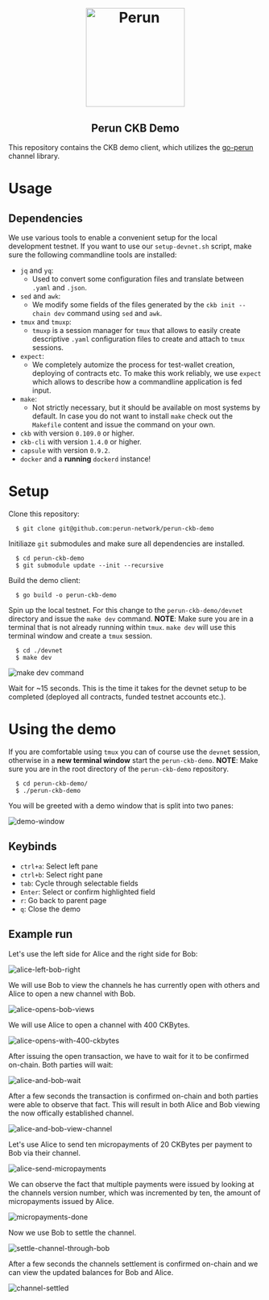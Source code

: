 <h1 align="center"><br>
    <a href="https://perun.network/"><img src=".assets/go-perun.png" alt="Perun" width="196"></a>
<br></h1>

<h2 align="center">Perun CKB Demo</h2>

This repository contains the CKB demo client, which utilizes the [go-perun](https://github.com/perun-network/go-perun) channel library.

# Usage

## Dependencies

We use various tools to enable a convenient setup for the local development testnet. If you want to use our `setup-devnet.sh` script, make sure the following commandline tools are installed:
* `jq` and `yq`:
  - Used to convert some configuration files and translate between `.yaml` and `.json`.
* `sed` and `awk`:
  - We modify some fields of the files generated by the `ckb init --chain dev` command using `sed` and `awk`.
* `tmux` and `tmuxp`:
  - `tmuxp` is a session manager for `tmux` that allows to easily create descriptive `.yaml` configuration files to create and attach to `tmux` sessions.
* `expect`:
  - We completely automize the process for test-wallet creation, deploying of contracts etc. To make this work reliably, we use `expect` which allows to describe how a commandline application is fed input.
* `make`:
  - Not strictly necessary, but it should be available on most systems by default. In case you do not want to install `make` check out the `Makefile` content and issue the command on your own.
* `ckb` with version `0.109.0` or higher.
* `ckb-cli` with version `1.4.0` or higher.
* `capsule` with version `0.9.2`.
* `docker` and a **running** `dockerd` instance!

# Setup

Clone this repository:

```
  $ git clone git@github.com:perun-network/perun-ckb-demo
```

Initiliaze `git` submodules and make sure all dependencies are installed.

```
  $ cd perun-ckb-demo
  $ git submodule update --init --recursive
```

Build the demo client:

```
  $ go build -o perun-ckb-demo
```

Spin up the local testnet. For this change to the `perun-ckb-demo/devnet` directory and issue the `make dev` command.
**NOTE**: Make sure you are in a terminal that is not already running within `tmux`. `make dev` will use this terminal window and create a `tmux` session.

```
  $ cd ./devnet
  $ make dev
```

![`make dev` command](./.assets/make_dev_cmd.png)

Wait for ~15 seconds. This is the time it takes for the devnet setup to be completed (deployed all contracts, funded testnet accounts etc.).

# Using the demo

If you are comfortable using `tmux` you can of course use the `devnet` session, otherwise in a **new terminal window** start the `perun-ckb-demo`.
**NOTE**: Make sure you are in the root directory of the `perun-ckb-demo` repository.

```
  $ cd perun-ckb-demo/
  $ ./perun-ckb-demo
```

You will be greeted with a demo window that is split into two panes:

![demo-window](./.assets/00_demo_start.png)

## Keybinds

* `ctrl+a`: Select left pane
* `ctrl+b`: Select right pane
* `tab`: Cycle through selectable fields
* `Enter`: Select or confirm highlighted field
* `r`: Go back to parent page
* `q`: Close the demo

## Example run

Let's use the left side for Alice and the right side for Bob:

![alice-left-bob-right](./.assets/01_bob_alice_panes.png)

We will use Bob to view the channels he has currently open with others and Alice to open a new channel with Bob.

![alice-opens-bob-views](./.assets/02-bob_view_alice_open.png)

We will use Alice to open a channel with 400 CKBytes.

![alice-opens-with-400-ckbytes](./.assets/03-alice_opens_400.png)

After issuing the open transaction, we have to wait for it to be confirmed on-chain. Both parties will wait:

![alice-and-bob-wait](./.assets/04-alice_bob_wait.png)

After a few seconds the transaction is confirmed on-chain and both parties were able to observe that fact. This will result in both Alice and Bob viewing the now offically established channel.

![alice-and-bob-view-channel](./.assets/05-alice_bob_view_opened_channel.png)

Let's use Alice to send ten micropayments of 20 CKBytes per payment to Bob via their channel.

![alice-send-micropayments](./.assets/06-alice_10_micropayments_20_each.png)

We can observe the fact that multiple payments were issued by looking at the channels version number, which was incremented by ten, the amount of micropayments issued by Alice.

![micropayments-done](./.assets/07-alice_micropayments_done.png)

Now we use Bob to settle the channel.

![settle-channel-through-bob](./.assets/08-bob_settles.png)

After a few seconds the channels settlement is confirmed on-chain and we can view the updated balances for Bob and Alice.

![channel-settled](./.assets/09-show_final_balances.png)
